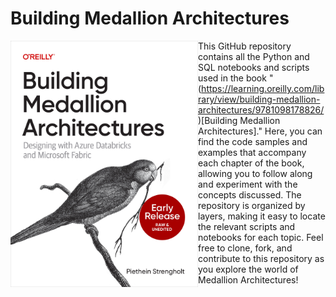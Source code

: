 # Building Medallion Architectures

<img src="assets/cover.jpg" align="left" width="300" />

This GitHub repository contains all the Python and SQL notebooks and scripts used in the book "(https://learning.oreilly.com/library/view/building-medallion-architectures/9781098178826/)[Building Medallion Architectures]." Here, you can find the code samples and examples that accompany each chapter of the book, allowing you to follow along and experiment with the concepts discussed. The repository is organized by layers, making it easy to locate the relevant scripts and notebooks for each topic. Feel free to clone, fork, and contribute to this repository as you explore the world of Medallion Architectures!